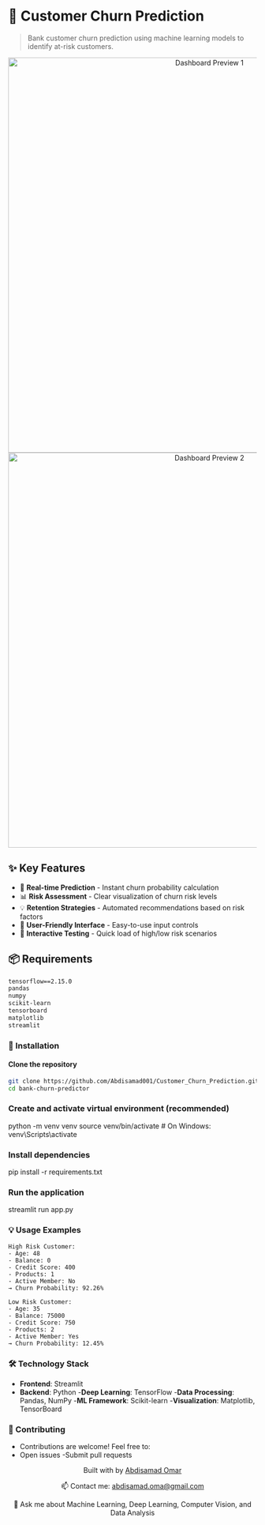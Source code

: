 # 🏦 Customer Churn Prediction

> Bank customer churn prediction using machine learning models to identify at-risk customers.

<div align="center">
  <img src="./assets/Dashboard%20Preview%201.png" alt="Dashboard Preview 1" width="800"/>
  <br/>
  <img src="./assets/Dashboard%20Preview%202.png" alt="Dashboard Preview 2" width="800"/>
</div>

## ✨ Key Features

- 🎯 **Real-time Prediction** - Instant churn probability calculation
- 📊 **Risk Assessment** - Clear visualization of churn risk levels 
- 💡 **Retention Strategies** - Automated recommendations based on risk factors
- 📱 **User-Friendly Interface** - Easy-to-use input controls
- 🔄 **Interactive Testing** - Quick load of high/low risk scenarios

## 📦 Requirements

```txt
tensorflow==2.15.0
pandas
numpy
scikit-learn
tensorboard
matplotlib
streamlit
```
### 🚀 Installation
#### Clone the repository
```bash
git clone https://github.com/Abdisamad001/Customer_Churn_Prediction.git
cd bank-churn-predictor
```

### Create and activate virtual environment (recommended)
python -m venv venv
source venv/bin/activate  # On Windows: venv\Scripts\activate

### Install dependencies

pip install -r requirements.txt

### Run the application
streamlit run app.py

### 💡 Usage Examples
```text
High Risk Customer:
- Age: 48
- Balance: 0
- Credit Score: 400
- Products: 1
- Active Member: No
→ Churn Probability: 92.26%

Low Risk Customer:
- Age: 35
- Balance: 75000
- Credit Score: 750
- Products: 2
- Active Member: Yes
→ Churn Probability: 12.45%
```

### 🛠️ Technology Stack
- **Frontend**: Streamlit
- **Backend**: Python
-**Deep Learning**: TensorFlow
-**Data Processing**: Pandas, NumPy
-**ML Framework**: Scikit-learn
-**Visualization**: Matplotlib, TensorBoard


### 🤝 Contributing
- Contributions are welcome! Feel free to:
- Open issues
-Submit pull requests



<div align="center">
<p>Built with by <a href="https://github.com/Abdisamad001">Abdisamad Omar</a></p>
<p>📫 Contact me: <a href="mailto:abdisamad.oma@gmail.com">abdisamad.oma@gmail.com</a></p>
<p>💬 Ask me about Machine Learning, Deep Learning, Computer Vision, and Data Analysis</p>
</div>
